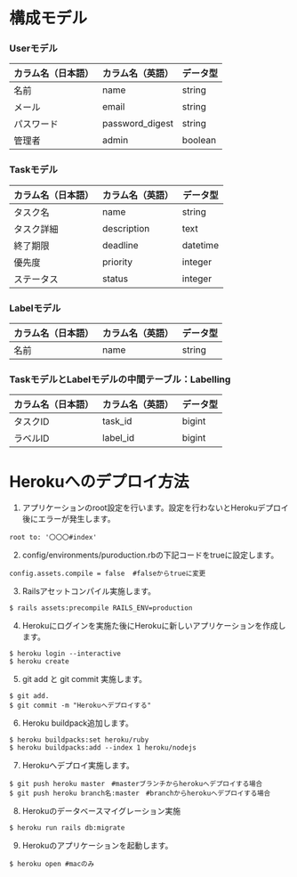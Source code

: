 # 構成モデル
### Userモデル  
| カラム名（日本語） | カラム名（英語） | データ型 | 
| ------------------ | ---------------- | -------- | 
| 名前               | name             | string   | 
| メール             | email            | string   | 
| パスワード         | password_digest  | string   | 
| 管理者             | admin            | boolean  | 
### Taskモデル  
| カラム名（日本語） | カラム名（英語） | データ型 | 
| ------------------ | ---------------- | -------- | 
| タスク名           | name             | string   | 
| タスク詳細         | description      | text     | 
| 終了期限           | deadline         | datetime | 
| 優先度             | priority         | integer  | 
| ステータス         | status           | integer  | 
### Labelモデル
| カラム名（日本語） | カラム名（英語） | データ型 | 
| ------------------ | ---------------- | -------- | 
| 名前               | name             | string   | 
### TaskモデルとLabelモデルの中間テーブル：Labelling
| カラム名（日本語） | カラム名（英語） | データ型 | 
| ------------------ | ---------------- | -------- | 
| タスクID           | task_id          | bigint   | 
| ラベルID           | label_id         | bigint   | 


# Herokuへのデプロイ方法
1. アプリケーションのroot設定を行います。設定を行わないとHerokuデプロイ後にエラーが発生します。
```
root to: '〇〇〇#index' 
```
2. config/environments/puroduction.rbの下記コードをtrueに設定します。
```
config.assets.compile = false  #falseからtrueに変更
```
3. Railsアセットコンパイル実施します。
```
$ rails assets:precompile RAILS_ENV=production
```
4. Herokuにログインを実施た後にHerokuに新しいアプリケーションを作成します。
```
$ heroku login --interactive
$ heroku create
```
5. git add と git commit 実施します。
```
$ git add.
$ git commit -m "Herokuへデプロイする"
```
6. Heroku buildpack追加します。
```
$ heroku buildpacks:set heroku/ruby
$ heroku buildpacks:add --index 1 heroku/nodejs
```
7. Herokuへデプロイ実施します。
```
$ git push heroku master　#masterブランチからherokuへデプロイする場合
$ git push heroku branch名:master　#branchからherokuへデプロイする場合
```
8. Herokuのデータベースマイグレーション実施
```
$ heroku run rails db:migrate
```
9. Herokuのアプリケーションを起動します。
```
$ heroku open #macのみ
```